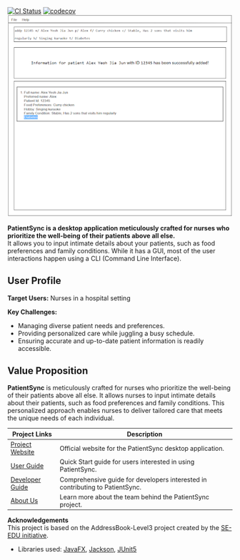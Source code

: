 [![CI Status](https://github.com/se-edu/addressbook-level3/workflows/Java%20CI/badge.svg)](https://github.com/se-edu/addressbook-level3/actions)
[![codecov](https://codecov.io/gh/AY2324S2-CS2103-F09-2/tp/graph/badge.svg?token=AX3SGG0FMX)](https://codecov.io/gh/AY2324S2-CS2103-F09-2/tp)  
![Ui](docs/images/Ui.png)

**PatientSync is a desktop application meticulously crafted for nurses who prioritize the well-being of their patients above all else.**  
It allows you to input intimate details about your patients, such as food preferences and family conditions. While it has a GUI, most of the user interactions happen using a CLI (Command Line Interface).

## User Profile

**Target Users:** Nurses in a hospital setting

**Key Challenges:**
- Managing diverse patient needs and preferences.
- Providing personalized care while juggling a busy schedule.
- Ensuring accurate and up-to-date patient information is readily accessible.


## Value Proposition

**PatientSync** is meticulously crafted for nurses who prioritize the well-being of their patients above all else. It allows nurses to input intimate details about their patients, such as food preferences and family conditions. This personalized approach enables nurses to deliver tailored care that meets the unique needs of each individual.


|      Project Links      |                            Description                            |
|-------------------------|------------------------------------------------------------------|
| [Project Website](https://ay2324s2-cs2103-f09-2.github.io/tp/) | Official website for the PatientSync desktop application.       |
| [User Guide](UserGuide.html#quick-start)               | Quick Start guide for users interested in using PatientSync.    |
| [Developer Guide](DeveloperGuide.html)                 | Comprehensive guide for developers interested in contributing to PatientSync. |
| [About Us](AboutUs.html)                              | Learn more about the team behind the PatientSync project.        |


**Acknowledgements**  
This project is based on the AddressBook-Level3 project created by the [SE-EDU initiative](https://se-education.org).

* Libraries used: [JavaFX](https://openjfx.io/), [Jackson](https://github.com/FasterXML/jackson), [JUnit5](https://github.com/junit-team/junit5)

